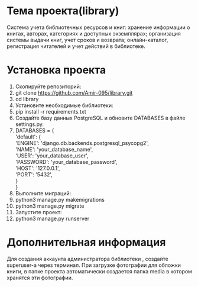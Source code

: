 # Тема проекта(library)
Система учета библиотечных ресурсов и книг: хранение информации о книгах, авторах, категориях и доступных экземплярах; организация системы выдачи книг, учет сроков и возврата; онлайн-каталог, регистрация читателей и учет действий в библиотеке.
# Установка проекта
1. Скопируйте репозиторий:
2. git clone https://github.com/Amir-095/library.git
3. cd library
4. Установите необходимые библиотеки:
5. pip install -r requirements.txt
6. Создайте базу данных PostgreSQL и обновите DATABASES в файле settings.py.
7. DATABASES = { <br/>
    'default': {<br/>
        'ENGINE': 'django.db.backends.postgresql_psycopg2',<br/>
        'NAME': 'your_database_name',<br/>
        'USER': 'your_database_user',<br/>
        'PASSWORD': 'your_database_password',<br/>
        'HOST': '127.0.0.1',<br/>
        'PORT': '5432',<br/>
    }<br/>
 }<br/>
10. Выполните миграций:
11. python3 manage.py makemigrations
12. python3 manage.py migrate
13. Запустите проект:
14. python3 manage.py runserver
# Дополнительная информация
Для создания аккаунта администратора библиотеки , создайте superuser-а через терминал.
При загрузке фотографии для обложки книги, в папке проекта автоматически создается папка media в котором хранятся эти фотографии.
